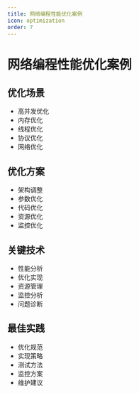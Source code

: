 ```yaml
---
title: 网络编程性能优化案例
icon: optimization
order: 7
---
```


# 网络编程性能优化案例

## 优化场景
- 高并发优化
- 内存优化
- 线程优化
- 协议优化
- 网络优化

## 优化方案
- 架构调整
- 参数优化
- 代码优化
- 资源优化
- 监控优化

## 关键技术
- 性能分析
- 优化实现
- 资源管理
- 监控分析
- 问题诊断

## 最佳实践
- 优化规范
- 实现策略
- 测试方法
- 监控方案
- 维护建议

